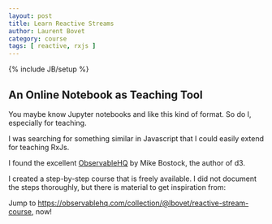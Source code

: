 ```yaml
---
layout: post
title: Learn Reactive Streams 
author: Laurent Bovet
category: course
tags: [ reactive, rxjs ]
---
```

{% include JB/setup %}

## An Online Notebook as Teaching Tool

You maybe know Jupyter notebooks and like this kind of format. So do I, especially for teaching.

I was searching for something similar in Javascript that I could easily extend for teaching RxJs.

I found the excellent [ObservableHQ](https://observablehq.com) by Mike Bostock, the author of d3.

I created a step-by-step course that is freely available. 
I did not document the steps thoroughly, but there is material to get inspiration from:

Jump to https://observablehq.com/collection/@lbovet/reactive-stream-course, now!
